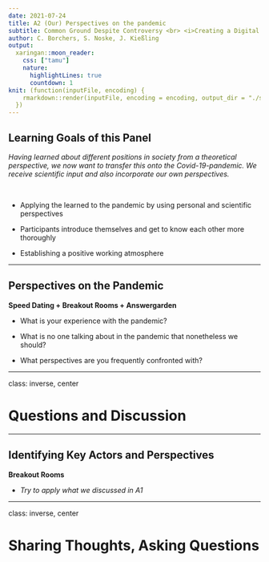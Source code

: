 ```yaml
---
date: 2021-07-24
title: A2 (Our) Perspectives on the pandemic
subtitle: Common Ground Despite Controversy <br> <i>Creating a Digital Network</i>
author: C. Borchers, S. Noske, J. Kießling
output:
  xaringan::moon_reader:
    css: ["tamu"]
    nature:
      highlightLines: true
      countdown: 1
knit: (function(inputFile, encoding) {
    rmarkdown::render(inputFile, encoding = encoding, output_dir = "./static/html/")
  })
---
```


## Learning Goals of this Panel

*Having learned about different positions in society from a theoretical perspective, we now want to transfer this onto the Covid-19-pandemic. We receive scientific input and also incorporate our own perspectives.*

<br>

* Applying the learned to the pandemic by using personal and scientific perspectives
 
* Participants introduce themselves and get to know each other more thoroughly

* Establishing a positive working atmosphere 

---

## Perspectives on the Pandemic

**Speed Dating + Breakout Rooms + Answergarden**

* What is your experience with the pandemic?

* What is no one talking about in the pandemic that nonetheless we should?

* What perspectives are you frequently confronted with?

---
class: inverse, center

# Questions and Discussion

---

## Identifying Key Actors and Perspectives

**Breakout Rooms**

* *Try to apply what we discussed in A1*

---
class: inverse, center

# Sharing Thoughts, Asking Questions
